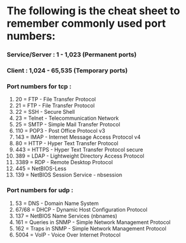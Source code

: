 # The following is the cheat sheet to remember commonly used port numbers:

### Service/Server : 1 - 1,023 (Permanent ports)

### Client : 1,024 - 65,535 (Temporary ports)

### Port numbers for tcp :

1. 20 = FTP - File Transfer Protocol 
2. 21 = FTP - File Transfer Protocol
3. 22 = SSH - Secure Shell
4. 23 = Telnet - Telecommunication Network 
5. 25 = SMTP -  Simple Mail Transfer Protocol
6. 110 = POP3 - Post Office Protocol v3
7. 143 = IMAP - Internet Message Access Protocol v4
8. 80 = HTTP - Hyper Text Transfer Protocol 
9. 443 = HTTPS - Hyper Text Transfer Protocol secure
10. 389 = LDAP - Lightweight Directory Access Protocol
11. 3389 = RDP - Remote Desktop Protocol
12. 445 = NetBIOS-Less
13. 139 = NetBIOS Session Service - nbsession

### Port numbers for udp :

1. 53 = DNS - Domain Name System
2. 67/68 = DHCP - Dynamic Host Configuration Protocol
3. 137 = NetBIOS Name Services (nbnames)
4. 161 = Queries in SNMP - Simple Network Management Protocol
5. 162 = Traps in SNMP - Simple Network Management Protocol
6. 5004 = VoIP - Voice Over Internet Protocol
